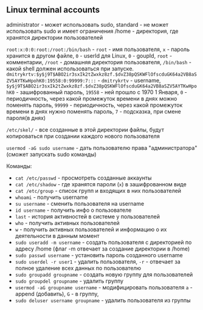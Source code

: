 ## Linux terminal accounts

administrator - может использовать sudo,
standard - не может использовать sudo и имеет ограничения
/home - директория, где хранятся директории пользователей

`root:x:0:0:root:/root:/bin/bash` - `root` - имя пользователя, `x` - пароль хранится в другом файле, `0` - userId для Linux, `0` - goupId, `root` - комментарии, `/root` - домашняя директория пользователя, `/bin/bash` - какой shell должен использоваться при запуске.
`dmitrykrtv:$y$j9T$ABO2ir3sxIk2tZwxkz8zf.$dvZ38pQSKWFlOfscduGK64a2VB8aSZV5AYTKwHpohK0:19558:0:99999:7:::` - `dmitrykrtv` - username, `$y$j9T$ABO2ir3sxIk2tZwxkz8zf.$dvZ38pQSKWFlOfscduGK64a2VB8aSZV5AYTKwHpohK0` - зашифрованный пароль, `19558` - ней прошло с 1970 1 Января, `0` - периодичность, через какой промежуток времени в днях можно поменять пароль, `99999` - периодичность, через какой промежуток времени в днях нужно поменять пароль, `7` - подсказка, при смене пароля(в днях)

`/etc/skel/` - все созданные в этой директории файлы, будут копироваться при создании каждого нового пользователя

`usermod -aG sudo username` - дать пользователю права "администратора"(сможет запускать sudo команды)

Команды:
- `cat /etc/passwd` - просмотреть созданные аккаунты
- `cat /etc/shadow` - где хранятся пароли (`x`) в зашифрованном виде
- `cat /etc/group` - список групп и входящих в них пользователей
- `whoami` - получить username
- `su username` - сменить пользователя на username
- `id username` - получить инфо о пользователе
- `last` - история активностей в системе у пользователей
- `who` - получить активных пользователей
- `w` - получить активных пользователей и информацию о их деятельности в данным момент
- `sudo useradd -m username` - создать пользователя с директорией по адресу /home (флаг -m отвечает за создание директории в /home)
- `sudo passwd username` - установить пароль созданного username
- `sudo userdel -r user1` - удалить пользователя, `-r` - отвечает за полное удаление всех данных по пользователю
- `sudo groupadd groupname` - создать новую группу для пользователей
- `sudo groupdel groupname` - удалить группу
- `usermod -aG groupname username` - модифицировать пользователя `a` - append (добавить), `G` - в группу, 
- `sudo deluser username groupname` - удалить пользователя из группы 